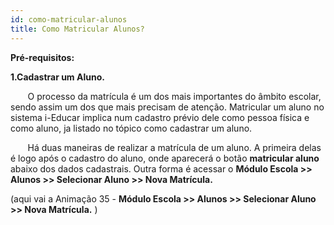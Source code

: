 ```yaml
---
id: como-matricular-alunos
title: Como Matricular Alunos?
---
```


**Pré-requisitos:**

**1.Cadastrar um Aluno.**

&nbsp;&nbsp;&nbsp;&nbsp;&nbsp;&nbsp;&nbsp;O processo da matrícula é um dos mais importantes do âmbito escolar, sendo assim um dos que mais precisam de atenção. Matricular um aluno no sistema i-Educar implica num cadastro prévio dele como pessoa física e como aluno, ja listado no tópico como cadastrar um aluno.

&nbsp;&nbsp;&nbsp;&nbsp;&nbsp;&nbsp;&nbsp;Há duas maneiras de realizar a matrícula de um aluno. A primeira delas é logo após o cadastro do aluno, onde aparecerá o botão **matricular aluno** abaixo dos dados cadastrais. Outra forma é acessar o **Módulo Escola >> Alunos >> Selecionar Aluno >> Nova Matrícula.**

(aqui  vai a Animação 35 - **Módulo Escola >> Alunos >> Selecionar Aluno >> Nova Matrícula.**
)
